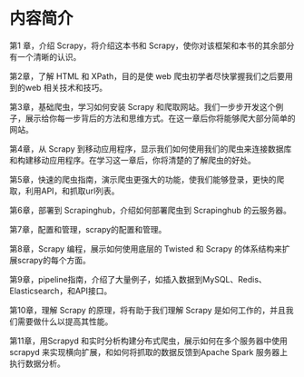 # 内容简介

第1 章，介绍 Scrapy，将介绍这本书和 Scrapy，使你对该框架和本书的其余部分有一个清晰的认识。

第2章，了解 HTML 和 XPath，目的是使 web 爬虫初学者尽快掌握我们之后要用到的web 相关技术和技巧。

第3章，基础爬虫，学习如何安装 Scrapy 和爬取网站。我们一步步开发这个例子，展示给你每一步背后的方法和思维方式。在这一章后你将能够爬大部分简单的网站。

第4章，从 Scrapy 到移动应用程序，显示我们如何使用我们的爬虫来连接数据库和构建移动应用程序。在学习这一章后，你将清楚的了解爬虫的好处。

第5章，快速的爬虫指南，演示爬虫更强大的功能，使我们能够登录，更快的爬取，利用API，和抓取url列表。

第6章，部署到 Scrapinghub，介绍如何部署爬虫到 Scrapinghub 的云服务器。

第7章，配置和管理，scrapy的配置和管理。

第8章，Scrapy 编程，展示如何使用底层的 Twisted 和 Scrapy 的体系结构来扩展scrapy的每个方面。

第9章，pipeline指南，介绍了大量例子，如插入数据到MySQL、Redis、Elasticsearch，和API接口。

第10章，理解 Scrapy 的原理，将有助于我们理解 Scrapy 是如何工作的，并且我们需要做什么以提高其性能。

第11章，用Scrapyd 和实时分析构建分布式爬虫，展示如何在多个服务器中使用 scrapyd 来实现横向扩展，和如何将抓取的数据反馈到Apache Spark 服务器上执行数据分析。
